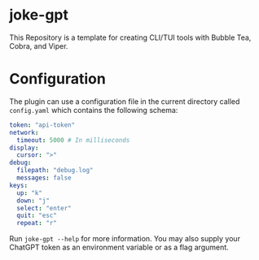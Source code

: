# joke-gpt

This Repository is a template for creating CLI/TUI tools with Bubble Tea, Cobra, and Viper.

# Configuration

The plugin can use a configuration file in the current directory called `config.yaml` which contains the following schema:

```yaml
token: "api-token"
network:
  timeout: 5000 # In milliseconds
display:
  cursor: ">"
debug:
  filepath: "debug.log"
  messages: false
keys:
  up: "k"
  down: "j"
  select: "enter"
  quit: "esc"
  repeat: "r"
```

Run `joke-gpt --help` for more information. You may also supply your ChatGPT token as an environment variable or as a flag argument.
